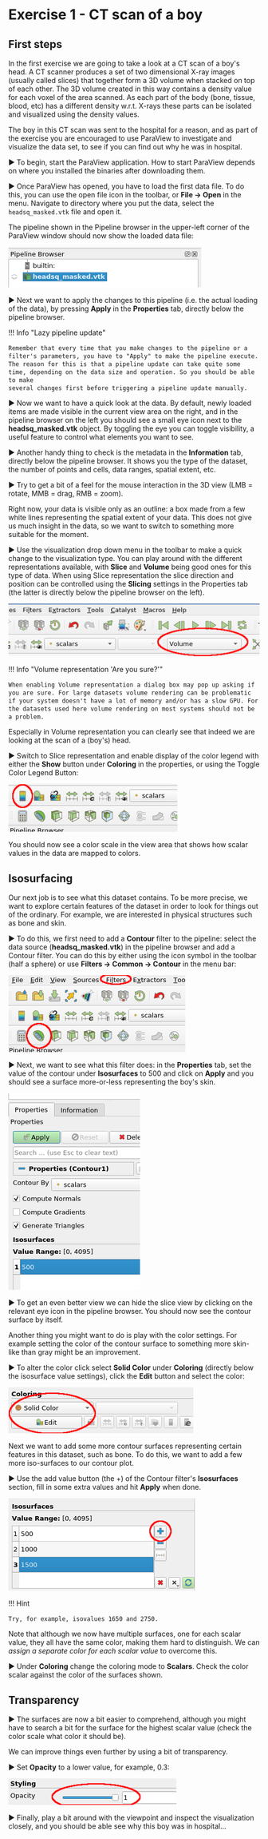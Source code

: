 # Exercise 1 - CT scan of a boy

## First steps

In the first exercise we are going to take a look at a CT scan of a boy's head. A CT scanner produces a set of two dimensional X-ray images (usually called slices) that together form a 3D volume when stacked on top of each other. The 3D volume created in this way contains a density value for each voxel of the area scanned. As each part of the body (bone, tissue, blood, etc) has a different density w.r.t. X-rays these parts can be isolated and visualized using the density values.

The boy in this CT scan was sent to the hospital for a reason, and as part of the exercise you are encouraged to use ParaView to investigate and visualize the data set, to see if you can find out why he was in hospital.

▶ To begin, start the ParaView application. How to start ParaView depends on where you installed the binaries after downloading them.

▶ Once ParaView has opened, you have to load the first data file. To do this, you can use the open file icon in the toolbar, or __File → Open__ in the menu. Navigate to directory where you put the data, select the `headsq_masked.vtk` file and open it.

The pipeline shown in the Pipeline browser in the upper-left corner of the ParaView window should now show the loaded data file:

![](images/pipeline-browser.png)

▶ Next we want to apply the changes to this pipeline (i.e. the actual loading of the data), by pressing __Apply__ in the __Properties__ tab, directly below the pipeline browser.

!!! Info "Lazy pipeline update"

    Remember that every time that you make changes to the pipeline or a filter's parameters, you have to "Apply" to make the pipeline execute.
    The reason for this is that a pipeline update can take quite some time, depending on the data size and operation. So you should be able to make
    several changes first before triggering a pipeline update manually.

▶ Now we want to have a quick look at the data. By default, newly loaded items are made visible in the current view area on the right, and in the pipeline browser on the left you should see a small eye icon next to the __headsq_masked.vtk__ object. By toggling the eye you can toggle visibility, a useful feature to control what elements you want to see.

▶ Another handy thing to check is the metadata in the __Information__ tab, directly below the pipeline browser. It shows you the type of the dataset, the number of points and cells, data ranges, spatial extent, etc.

▶ Try to get a bit of a feel for the mouse interaction in the 3D view (LMB = rotate, MMB = drag, RMB = zoom).

Right now, your data is visible only as an outline: a box made from a few white lines representing the spatial extent of your data. This does not give us much insight in the data, so we want to switch to something more suitable for the moment. 

▶ Use the visualization drop down menu in the toolbar to make a quick change to the visualization type. You can play around with the different representations available, with __Slice__ and __Volume__ being good ones for this type of data. When using Slice representation the slice direction and position can be controlled using the __Slicing__ settings in the Properties tab (the latter is directly below the pipeline browser on the left).

![](images/representation.png)

!!! Info "Volume representation 'Are you sure?'"

    When enabling Volume representation a dialog box may pop up asking if you are sure. For large datasets volume rendering can be problematic
    if your system doesn't have a lot of memory and/or has a slow GPU. For the datasets used here volume rendering on most systems should not be a problem.

Especially in Volume representation you can clearly see that indeed we are looking at the scan of a (boy's) head. 

▶ Switch to Slice representation and enable display of the color legend with either the __Show__ button under __Coloring__ in the properties, or using the Toggle Color Legend Button:

![](images/color-legend-button.png)

You should now see a color scale in the view area that shows how scalar values in the data are mapped to colors. 

## Isosurfacing

Our next job is to see what this dataset contains. To be more precise, we want to explore certain features of the dataset in order to look for things out of the ordinary. For example, we are interested in physical structures such as bone and skin.

▶ To do this, we first need to add a __Contour__ filter to the pipeline: select the data source (__headsq_masked.vtk__) in the pipeline browser and add a Contour filter. You can do this by either using the icon symbol in the toolbar (half a sphere) or use __Filters → Common → Contour__ in the menu bar:

![](images/contour-filter.png)

▶ Next, we want to see what this filter does: in the __Properties__ tab, set the value of the contour under __Isosurfaces__ to 500 and click on __Apply__ and you should see a surface more-or-less representing the boy's skin.

![](images/contour500.png)

▶ To get an even better view we can hide the slice view by clicking on the relevant eye icon in the pipeline browser. You should now see the contour surface by itself. 

Another thing you might want to do is play with the color settings. For example setting the color of the contour surface to something more skin-like than gray might be an improvement. 

▶ To alter the color click select __Solid Color__ under __Coloring__ (directly below the isosurface value settings), click the __Edit__ button and select the color: 

![](images/coloring.png)

Next we want to add some more contour surfaces representing certain features in this dataset, such as bone. To do this, we want to add a few more iso-surfaces to our contour plot.

▶ Use the add value button (the +) of the Contour filter's __Isosurfaces__ section, fill in some extra values and hit __Apply__ when done. 

![](images/moreisosurfaces.png)

!!! Hint

    Try, for example, isovalues 1650 and 2750.

Note that although we now have multiple surfaces, one for each scalar value, they all have the same color, making them hard to distinguish. We can _assign a separate color for each scalar value_ to overcome this. 

▶ Under __Coloring__ change the coloring mode to __Scalars__. Check the color scalar against the color of the surfaces shown.

## Transparency

▶ The surfaces are now a bit easier to comprehend, although you might have to search a bit for the surface for the highest scalar value (check the color scale what color it should be). 

We can improve things even further by using a bit of transparency.

▶ Set __Opacity__ to a lower value, for example, 0.3:

![](images/opacity.png)

▶ Finally, play a bit around with the viewpoint and inspect the visualization closely, and you should be able see why this boy was in hospital...